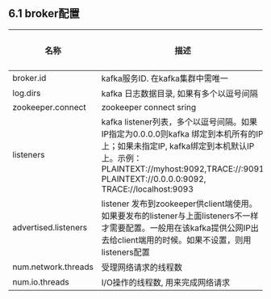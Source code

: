 ## 6.1 broker配置

| 名称 | 描述 | 类型 | 默认值 |
| --- | --- | --- | --- |
| broker.id | kafka服务ID. 在kafka集群中需唯一 | int | -1 |
| log.dirs | kafka 日志数据目录, 如果有多个以逗号间隔 | string | null |
| zookeeper.connect | zookeeper connect sring | string |  |
| listeners | kafka listener列表，多个以逗号间隔。如果IP指定为0.0.0.0则kafka 绑定到本机所有的IP上；如果未指定IP, kafka绑定到本机默认IP上。示例：PLAINTEXT:\/\/myhost:9092,TRACE:\/\/:9091 PLAINTEXT:\/\/0.0.0.0:9092, TRACE:\/\/localhost:9093 | string | null |
| advertised.listeners | listener 发布到zookeeper供client端使用。如果要发布的listener与上面listeners不一样才需要配置。一般用在该kafka提供公网IP出去给client端用的时候。如果不设置，则用listeners配置| string | null |
| num.network.threads | 受理网络请求的线程数 | int | 3|
| num.io.threads | I/O操作的线程数, 用来完成网络请求| int | 8 |


